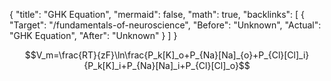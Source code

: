 {
	"title": "GHK Equation",
	"mermaid": false,
	"math": true,
	"backlinks": [
		{
			"Target": "/fundamentals-of-neuroscience",
			"Before": "Unknown",
			"Actual": "GHK Equation",
			"After": "Unknown"
		}
	]
}

$$V_m=\frac{RT}{zF}\ln\frac{P_k[K]_o+P_{Na}[Na]_{o}+P_{Cl}[Cl]_i}{P_k[K]_i+P_{Na}[Na]_i+P_{Cl}[Cl]_o}$$
